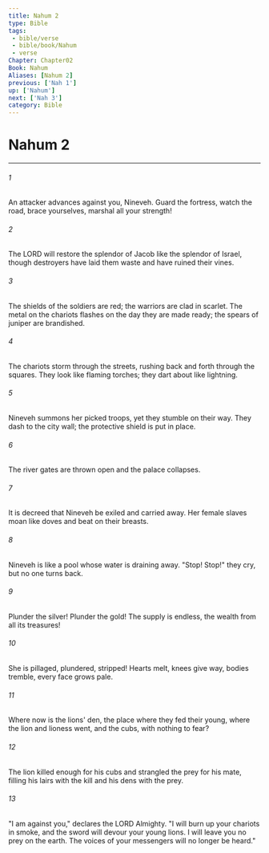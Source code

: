 ```yaml
---
title: Nahum 2
type: Bible
tags:
 - bible/verse
 - bible/book/Nahum
 - verse
Chapter: Chapter02
Book: Nahum
Aliases: [Nahum 2]
previous: ['Nah 1']
up: ['Nahum']
next: ['Nah 3']
category: Bible
---
```

# Nahum 2

***


###### 1 
An attacker advances against you, Nineveh. Guard the fortress, watch the road, brace yourselves, marshal all your strength! 

###### 2 
The LORD will restore the splendor of Jacob like the splendor of Israel, though destroyers have laid them waste and have ruined their vines. 

###### 3 
The shields of the soldiers are red; the warriors are clad in scarlet. The metal on the chariots flashes on the day they are made ready; the spears of juniper are brandished. 

###### 4 
The chariots storm through the streets, rushing back and forth through the squares. They look like flaming torches; they dart about like lightning. 

###### 5 
Nineveh summons her picked troops, yet they stumble on their way. They dash to the city wall; the protective shield is put in place. 

###### 6 
The river gates are thrown open and the palace collapses. 

###### 7 
It is decreed that Nineveh be exiled and carried away. Her female slaves moan like doves and beat on their breasts. 

###### 8 
Nineveh is like a pool whose water is draining away. "Stop! Stop!" they cry, but no one turns back. 

###### 9 
Plunder the silver! Plunder the gold! The supply is endless, the wealth from all its treasures! 

###### 10 
She is pillaged, plundered, stripped! Hearts melt, knees give way, bodies tremble, every face grows pale. 

###### 11 
Where now is the lions' den, the place where they fed their young, where the lion and lioness went, and the cubs, with nothing to fear? 

###### 12 
The lion killed enough for his cubs and strangled the prey for his mate, filling his lairs with the kill and his dens with the prey. 

###### 13 
"I am against you," declares the LORD Almighty. "I will burn up your chariots in smoke, and the sword will devour your young lions. I will leave you no prey on the earth. The voices of your messengers will no longer be heard." 
